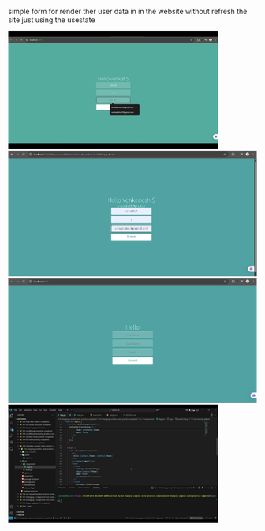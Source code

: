 simple form for render ther user data in in the website without refresh the site just using the usestate

![dynamically adding the input](./screenshots/dynamic%20input%20view.gif)
![dynamic input view](./screenshots/dynamically%20adding%20the%20input.png)
![Home Page](./screenshots/Home%20Page.png)
![process of preview](./screenshots/process%20of%20preview.gif)